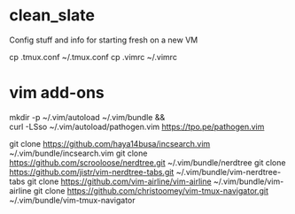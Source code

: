 # clean_slate
Config stuff and info for starting fresh on a new VM

cp .tmux.conf ~/.tmux.conf
cp .vimrc ~/.vimrc

# vim add-ons
mkdir -p ~/.vim/autoload ~/.vim/bundle && \
curl -LSso ~/.vim/autoload/pathogen.vim https://tpo.pe/pathogen.vim

git clone https://github.com/haya14busa/incsearch.vim ~/.vim/bundle/incsearch.vim
git clone https://github.com/scrooloose/nerdtree.git ~/.vim/bundle/nerdtree
git clone https://github.com/jistr/vim-nerdtree-tabs.git ~/.vim/bundle/vim-nerdtree-tabs
git clone https://github.com/vim-airline/vim-airline ~/.vim/bundle/vim-airline
git clone https://github.com/christoomey/vim-tmux-navigator.git ~/.vim/bundle/vim-tmux-navigator

